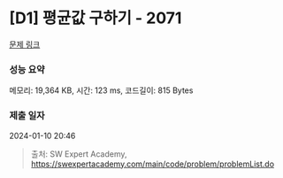 # [D1] 평균값 구하기 - 2071 

[문제 링크](https://swexpertacademy.com/main/code/problem/problemDetail.do?contestProbId=AV5QRnJqA5cDFAUq) 

### 성능 요약

메모리: 19,364 KB, 시간: 123 ms, 코드길이: 815 Bytes

### 제출 일자

2024-01-10 20:46



> 출처: SW Expert Academy, https://swexpertacademy.com/main/code/problem/problemList.do